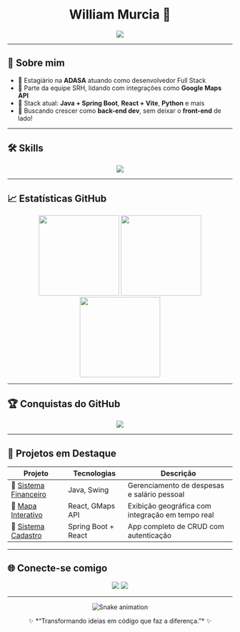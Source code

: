 <h1 align="center">William Murcia 🚀</h1>

<p align="center">
  <img src="https://readme-typing-svg.demolab.com?font=Fira+Code&size=22&pause=1000&color=00F7FF&width=435&lines=Desenvolvedor+Full+Stack;Java+%7C+Python+%7C+JS;React+%2B+Spring+Boot+%7C+Vite;Estudando+Back-End+Avançado;Bem-vindo+ao+meu+GitHub!">
</p>

---

## 🧠 Sobre mim

- 🧰 Estagiário na **ADASA** atuando como desenvolvedor Full Stack
- 📍 Parte da equipe SRH, lidando com integrações como **Google Maps API**
- 🧪 Stack atual: **Java + Spring Boot**, **React + Vite**, **Python** e mais
- 🎯 Buscando crescer como **back-end dev**, sem deixar o **front-end** de lado!

---

## 🛠️ Skills

<p align="center">
  <img src="https://skillicons.dev/icons?i=java,spring,js,react,vite,python,git,github,vscode,html,css&theme=dark" />
</p>

---

## 📈 Estatísticas GitHub

<div align="center">
  <img src="https://github-readme-stats.vercel.app/api?username=DvWill&show_icons=true&theme=tokyonight&include_all_commits=true&count_private=true" height="180"/>
  <img src="https://github-readme-streak-stats.herokuapp.com?user=DvWill&theme=tokyonight" height="180"/>
  <img src="https://github-readme-stats.vercel.app/api/top-langs/?username=DvWill&layout=compact&theme=tokyonight" height="180"/>
</div>

---

## 🏆 Conquistas do GitHub

<p align="center">
  <img src="https://github-profile-trophy.vercel.app/?username=DvWill&theme=onedark&row=1&margin-w=20&no-frame=true"/>
</p>

---

## 🧩 Projetos em Destaque

| Projeto | Tecnologias | Descrição |
|--------|-------------|-----------|
| 🔗 [Sistema Financeiro](https://github.com/DvWill) | Java, Swing | Gerenciamento de despesas e salário pessoal |
| 🔗 [Mapa Interativo](https://github.com/DvWill) | React, GMaps API | Exibição geográfica com integração em tempo real |
| 🔗 [Sistema Cadastro](https://github.com/DvWill) | Spring Boot + React | App completo de CRUD com autenticação |

---

## 🌐 Conecte-se comigo

<p align="center">
  <a href="https://www.linkedin.com/in/seu-linkedin-aqui/"><img src="https://img.shields.io/badge/LinkedIn-0077B5?style=for-the-badge&logo=linkedin&logoColor=white" /></a>
  <a href="mailto:seuemail@exemplo.com"><img src="https://img.shields.io/badge/Gmail-D14836?style=for-the-badge&logo=gmail&logoColor=white" /></a>
</p>

---

<p align="center">
  <img src="https://raw.githubusercontent.com/DvWill/DvWill/output/github-contribution-grid-snake.svg" alt="Snake animation" />
</p>

<p align="center">
  ✨ *“Transformando ideias em código que faz a diferença.”* ✨
</p>
